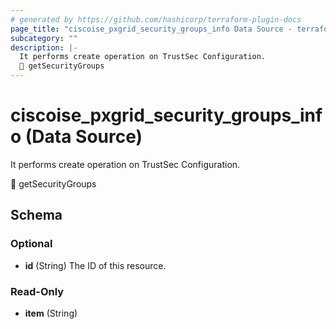 ```yaml
---
# generated by https://github.com/hashicorp/terraform-plugin-docs
page_title: "ciscoise_pxgrid_security_groups_info Data Source - terraform-provider-ciscoise"
subcategory: ""
description: |-
  It performs create operation on TrustSec Configuration.
  🚧 getSecurityGroups
---
```


# ciscoise_pxgrid_security_groups_info (Data Source)

It performs create operation on TrustSec Configuration.

🚧 getSecurityGroups



<!-- schema generated by tfplugindocs -->
## Schema

### Optional

- **id** (String) The ID of this resource.

### Read-Only

- **item** (String)


